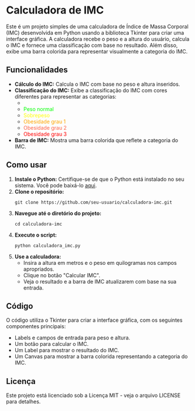 <!DOCTYPE html>
<html lang="pt-BR">
<head>
    <meta charset="UTF-8">
    <meta name="viewport" content="width=device-width, initial-scale=1.0">
</head>
<body>

<h1>Calculadora de IMC</h1>
<p>Este é um projeto simples de uma calculadora de Índice de Massa Corporal (IMC) desenvolvida em Python usando a biblioteca Tkinter para criar uma interface gráfica. A calculadora recebe o peso e a altura do usuário, calcula o IMC e fornece uma classificação com base no resultado. Além disso, exibe uma barra colorida para representar visualmente a categoria do IMC.</p>

<h2>Funcionalidades</h2>
<ul>
    <li><strong>Cálculo do IMC:</strong> Calcula o IMC com base no peso e altura inseridos.</li>
    <li><strong>Classificação do IMC:</strong> Exibe a classificação do IMC com cores diferentes para representar as categorias:
        <ul>
            <li><span style="color:white;">Abaixo do peso</span></li>
            <li><span style="color:#00FF00;">Peso normal</span></li>
            <li><span style="color:#FFFF00;">Sobrepeso</span></li>
            <li><span style="color:#FFA500;">Obesidade grau 1</span></li>
            <li><span style="color:#FF6347;">Obesidade grau 2</span></li>
            <li><span style="color:#ff0000;">Obesidade grau 3</span></li>
        </ul>
    </li>
    <li><strong>Barra de IMC:</strong> Mostra uma barra colorida que reflete a categoria do IMC.</li>
</ul>

<h2>Como usar</h2>
<ol>
    <li><strong>Instale o Python:</strong> Certifique-se de que o Python está instalado no seu sistema. Você pode baixá-lo <a href="https://www.python.org/downloads/" target="_blank">aqui</a>.</li>
    <li><strong>Clone o repositório:</strong>
        <pre><code>git clone https://github.com/seu-usuario/calculadora-imc.git</code></pre>
    </li>
    <li><strong>Navegue até o diretório do projeto:</strong>
        <pre><code>cd calculadora-imc</code></pre>
    </li>
    <li><strong>Execute o script:</strong>
        <pre><code>python calculadora_imc.py</code></pre>
    </li>
    <li><strong>Use a calculadora:</strong> 
        <ul>
            <li>Insira a altura em metros e o peso em quilogramas nos campos apropriados.</li>
            <li>Clique no botão "Calcular IMC".</li>
            <li>Veja o resultado e a barra de IMC atualizarem com base na sua entrada.</li>
        </ul>
    </li>
</ol>

<h2>Código</h2>
<p>O código utiliza o Tkinter para criar a interface gráfica, com os seguintes componentes principais:</p>
<ul>
    <li>Labels e campos de entrada para peso e altura.</li>
    <li>Um botão para calcular o IMC.</li>
    <li>Um Label para mostrar o resultado do IMC.</li>
    <li>Um Canvas para mostrar a barra colorida representando a categoria do IMC.</li>
</ul>

<h2>Licença</h2>
<p>Este projeto está licenciado sob a Licença MIT - veja o arquivo LICENSE para detalhes.</p>

</body>
</html>
